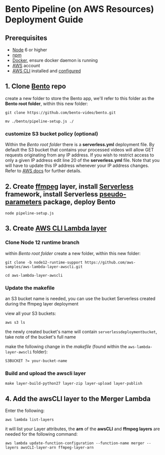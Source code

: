 # Bento Pipeline (on AWS Resources) Deployment Guide

## Prerequisites
- [Node](https://nodejs.org/en/) 6 or higher
- [npm](https://www.npmjs.com/get-npm)
- [Docker](https://www.docker.com/), ensure docker daemon is running
- [AWS](https://aws.amazon.com) account
- [AWS CLI](https://docs.aws.amazon.com/cli/latest/userguide/cli-chap-install.html) installed and [configured](https://docs.aws.amazon.com/cli/latest/userguide/cli-chap-configure.html)

## 1. Clone [Bento](https://github.com/bento-video/bento.git) repo
create a new folder to store the Bento app, we'll refer to this folder as the **Bento root folder**, within this new folder:

`git clone https://github.com/bento-video/bento.git`

`mv ./bento/pipeline-setup.js ./`

### customize S3 bucket policy (optional)

Within the *Bento root folder* there is a **serverless.yml** deployment file. By default the S3 bucket that contains your processed videos will allow GET requests originating from any IP address. If you wish to restrict access to only a given IP address edit line 20 of the **serverless.yml** file. Note that you will have to update this IP address whenever your IP address changes. Refer to [AWS docs](https://docs.aws.amazon.com/AmazonS3/latest/dev/example-bucket-policies.html#example-bucket-policies-use-case-2) for further details. 

## 2. Create [ffmpeg](https://www.ffmpeg.org/) layer, install [Serverless](https://serverless.com/framework/docs/getting-started/) framework, install Serverless [pseudo-parameters](https://serverless.com/plugins/serverless-pseudo-parameters/) package, deploy Bento 

`node pipeline-setup.js`

## 3. Create [AWS CLI Lambda layer](https://github.com/aws-samples/aws-lambda-layer-awscli/tree/node12-runtime-support)
### Clone Node 12 runtime branch 
within *Bento root folder* create a new folder, within this new folder:

`git clone -b node12-runtime-support https://github.com/aws-samples/aws-lambda-layer-awscli.git`

`cd aws-lambda-layer-awscli`

### Update the makefile
an S3 bucket name is needed, you can use the bucket Serverless created during the ffmpeg layer deployment

view all your S3 buckets:

`aws s3 ls`

the newly created bucket's name will contain `serverlessdeploymentbucket`, take note of the bucket's full name

make the following change in the *makefile* (found within the `aws-lambda-layer-awscli` folder):

`S3BUCKET ?= your-bucket-name`

### Build and upload the awscli layer
`make layer-build-python27 layer-zip layer-upload layer-publish`

## 4. Add the awsCLI layer to the Merger Lambda

Enter the following:

`aws lambda list-layers`

it will list your Layer attributes, the **arn** of the **awsCLI** and **ffmpeg layers** are needed for the following command:

`aws lambda update-function-configuration --function-name merger --layers awsCLI-layer-arn ffmpeg-layer-arn`





